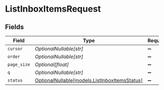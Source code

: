 # ListInboxItemsRequest


## Fields

| Field                                                                              | Type                                                                               | Required                                                                           | Description                                                                        |
| ---------------------------------------------------------------------------------- | ---------------------------------------------------------------------------------- | ---------------------------------------------------------------------------------- | ---------------------------------------------------------------------------------- |
| `cursor`                                                                           | *OptionalNullable[str]*                                                            | :heavy_minus_sign:                                                                 | N/A                                                                                |
| `order`                                                                            | *OptionalNullable[str]*                                                            | :heavy_minus_sign:                                                                 | N/A                                                                                |
| `page_size`                                                                        | *Optional[float]*                                                                  | :heavy_minus_sign:                                                                 | N/A                                                                                |
| `q`                                                                                | *OptionalNullable[str]*                                                            | :heavy_minus_sign:                                                                 | N/A                                                                                |
| `status`                                                                           | [OptionalNullable[models.ListInboxItemsStatus]](../models/listinboxitemsstatus.md) | :heavy_minus_sign:                                                                 | N/A                                                                                |